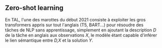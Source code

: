 ## Zero-shot learning

En TAL, l'une des marottes du début 2021 consiste à exploiter les gros transformers appris
sur tout l'anglais (T5, BART...) pour résoudre des tâches de NLP sans apprentissage, simplement
en ajoutant la description *D* de la tâche en anglais aux observations *X*, le modèle étant
capable d'inférer le lien sémantique entre *D,X* et la solution *Y*.

